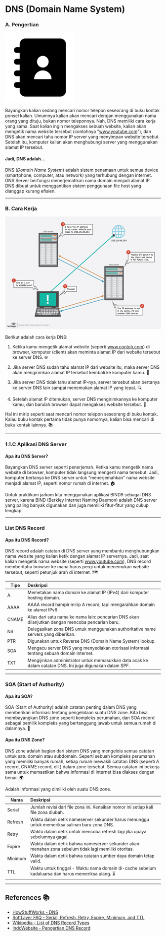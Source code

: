 # DNS (Domain Name System)

### A. Pengertian

![Telp-Book](images/telp.png)

Bayangkan kalian sedang mencari nomor telepon seseorang di buku kontak ponsel kalian. Umumnya kalian akan mencari dengan menggunakan nama orang yang dituju, bukan nomor teleponnya. Nah, DNS memiliki cara kerja yang sama. Saat kalian ingin mengakses sebuah website, kalian akan mengetik nama website tersebut (contohnya "www.youtube.com"), dan DNS akan mencari tahu nomor IP server yang menyimpan website tersebut. Setelah itu, komputer kalian akan menghubungi server yang menggunakan alamat IP tersebut.

#### Jadi, DNS adalah...

DNS (_Domain Name System_) adalah sistem penamaan untuk semua device (smartphone, computer, atau network) yang terhubung dengan internet. DNS Server berfungsi menerjemahkan nama domain menjadi alamat IP. DNS dibuat untuk menggantikan sistem penggunaan file host yang dianggap kurang efisien.

---

### B. Cara Kerja

![DNS](./images/1.jpg)

Berikut adalah cara kerja DNS:
1. Ketika kamu mengetik alamat website (seperti www.contoh.com) di browser, komputer (client) akan meminta alamat IP dari website tersebut ke server DNS. 🌐
   
2. Jika server DNS sudah tahu alamat IP dari website itu, maka server DNS akan mengirimkan alamat IP tersebut kembali ke komputer kamu. 🔄

3. Jika server DNS tidak tahu alamat IP-nya, server tersebut akan bertanya ke server DNS lain sampai menemukan alamat IP yang tepat. 🔍

4. Setelah alamat IP ditemukan, server DNS mengirimkannya ke komputer kamu, dan barulah browser dapat mengakses website tersebut. 📲

Hal ini mirip seperti saat mencari nomor telepon seseorang di buku kontak. Kalau buku kontak pertama tidak punya nomornya, kalian bisa mencari di buku kontak lainnya. 📚

---

### 1.1.C Aplikasi DNS Server

#### Apa itu DNS Server?

Bayangkan DNS server seperti penerjemah. Ketika kamu mengetik nama website di browser, komputer tidak langsung mengerti nama tersebut. Jadi, komputer bertanya ke DNS server untuk "menerjemahkan" nama website menjadi alamat IP, seperti nomor rumah di internet. 🏠

Untuk praktikum jarkom kita menggunakan aplikasi BIND9 sebagai DNS server, karena BIND (Berkley Internet Naming Daemon) adalah DNS server yang paling banyak digunakan dan juga memiliki fitur-fitur yang cukup lengkap.

---

### List DNS Record

#### Apa itu DNS Record?

DNS record adalah catatan di DNS server yang membantu menghubungkan nama website yang kalian ketik dengan alamat IP servernya. Jadi, saat kalian mengetik nama website (seperti www.youtube.com), DNS record memberitahu browser ke mana harus pergi untuk menemukan website tersebut, seperti petunjuk arah di internet. 🗺️

| Tipe          | Deskripsi                                                                                      |
| ------------- |:---------------------------------------------------------------------------------------------|
| A             | Memetakan nama domain ke alamat IP (IPv4) dari komputer hosting domain.                       |
| AAAA          | AAAA record hampir mirip A record, tapi mengarahkan domain ke alamat IPv6.                     |
| CNAME         | Alias dari satu nama ke nama lain: pencarian DNS akan dilanjutkan dengan mencoba pencarian baru.|
| NS            | Delegasikan zona DNS untuk menggunakan authoritative name servers yang diberikan.            |
| PTR           | Digunakan untuk Reverse DNS (Domain Name System) lookup.                                      |
| SOA           | Mengacu server DNS yang menyediakan otorisasi informasi tentang sebuah domain internet.        |
| TXT           | Mengijinkan administrator untuk memasukkan data acak ke dalam catatan DNS. Ini juga digunakan dalam SPF. |

---

### SOA (Start of Authority)

#### Apa itu SOA?

SOA (Start of Authority) adalah catatan penting dalam DNS yang memberikan informasi tentang pengelolaan suatu DNS zone. Kita bisa membayangkan DNS zone seperti kompleks perumahan, dan SOA record sebagai pemilik kompleks yang bertanggung jawab untuk semua rumah di dalamnya. 🏡

#### Apa itu DNS Zone?

DNS zone adalah bagian dari sistem DNS yang mengelola semua catatan untuk satu domain atau subdomain. Seperti sebuah kompleks perumahan yang memiliki banyak rumah, setiap rumah mewakili catatan DNS (seperti A record, CNAME record, dll.) dalam zone tersebut. Semua catatan ini bekerja sama untuk memastikan bahwa informasi di internet bisa diakses dengan benar. 🌍

Adalah informasi yang dimiliki oleh suatu DNS zone.

| Nama          | Deskripsi                                                                                      |
| ------------- |:---------------------------------------------------------------------------------------------|
| Serial        | Jumlah revisi dari file zona ini. Kenaikan nomor ini setiap kali file zona diubah.           |
| Refresh       | Waktu dalam detik nameserver sekunder harus menunggu untuk memeriksa salinan baru zona DNS.   |
| Retry         | Waktu dalam detik untuk mencoba refresh lagi jika upaya sebelumnya gagal.                     |
| Expire        | Waktu dalam detik bahwa nameserver sekunder akan menahan zona sebelum tidak lagi memiliki otoritas. |
| Minimum       | Waktu dalam detik bahwa catatan sumber daya domain tetap valid.                               |
| TTL           | Waktu untuk tinggal - Waktu nama domain di-cache sebelum kadaluarsa dan harus memeriksa ulang. ⏳

---

## References 📚
* [HowStuffWorks - DNS](https://computer.howstuffworks.com/dns.htm)
* [SoftLayer FAQ - Serial, Refresh, Retry, Expire, Minimum, and TTL](http://knowledgelayer.softlayer.com/faq/what-does-serial-refresh-retry-expire-minimum-and-ttl-mean)
* [Wikipedia - List of DNS Record Types](https://en.wikipedia.org/wiki/List_of_DNS_record_types)
* [IndoWebsite - Pengertian DNS Record](https://kb.indowebsite.id/knowledge-base/pengertian-catatan-dns-atau-record-dns/)
